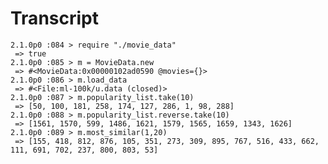 # Transcript

    2.1.0p0 :084 > require "./movie_data"
     => true
    2.1.0p0 :085 > m = MovieData.new
     => #<MovieData:0x00000102ad0590 @movies={}>
    2.1.0p0 :086 > m.load_data
     => #<File:ml-100k/u.data (closed)>
    2.1.0p0 :087 > m.popularity_list.take(10)
     => [50, 100, 181, 258, 174, 127, 286, 1, 98, 288]
    2.1.0p0 :088 > m.popularity_list.reverse.take(10)
     => [1561, 1570, 599, 1486, 1621, 1579, 1565, 1659, 1343, 1626]
    2.1.0p0 :089 > m.most_similar(1,20)
     => [155, 418, 812, 876, 105, 351, 273, 309, 895, 767, 516, 433, 662, 111, 691, 702, 237, 800, 803, 53]